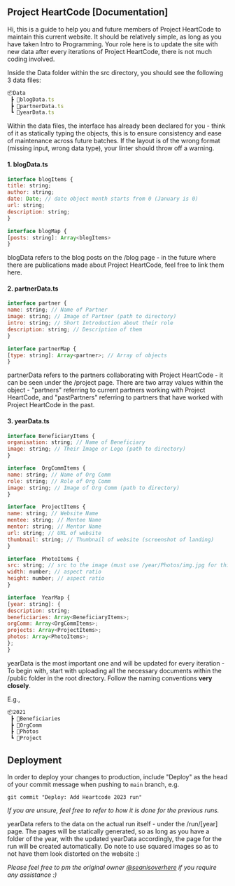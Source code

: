 
## Project HeartCode [Documentation]
  
Hi, this is a guide to help you and future members of Project HeartCode to maintain this current website. It should be relatively simple, as long as you have taken Intro to Programming. Your role here is to update the site with new data after every iterations of Project HeartCode, there is not much coding involved.
  
 Inside the Data folder within the src directory, you should see the following 3 data files: 
```javascript
📦Data  
 ┣ 📜blogData.ts  
 ┣ 📜partnerData.ts  
 ┗ 📜yearData.ts
```

Within the data files, the interface has already been declared for you - think of it as statically typing the objects, this is to ensure consistency and ease of maintenance across future batches. If the layout is of the wrong format (missing input, wrong data type), your linter should throw off a warning.

#### 1. blogData.ts 
```javascript
interface blogItems {
title: string;
author: string;
date: Date; // date object month starts from 0 (January is 0)
url: string;
description: string;
}

interface blogMap {
[posts: string]: Array<blogItems>
}
```
blogData refers to the blog posts on the /blog page - in the future where there are publications made about Project HeartCode, feel free to link them here.

#### 2. partnerData.ts 
```javascript
interface partner {
name: string; // Name of Partner
image: string; // Image of Partner (path to directory)
intro: string; // Short Introduction about their role
description: string; // Description of them
}

interface partnerMap {
[type: string]: Array<partner>; // Array of objects
}
```
partnerData refers to the partners collaborating with Project HeartCode - it can be seen under the /project page. There are two array values within the object - "partners" referring to current partners working with Project HeartCode, and "pastPartners" referring to partners that have worked with Project HeartCode in the past.

#### 3. yearData.ts 
```javascript
interface BeneficiaryItems {
organisation: string; // Name of Beneficiary
image: string; // Their Image or Logo (path to directory)
}

interface  OrgCommItems {
name: string; // Name of Org Comm
role: string; // Role of Org Comm
image: string; // Image of Org Comm (path to directory)
}

interface  ProjectItems {
name: string; // Website Name
mentee: string; // Mentee Name
mentor: string; // Mentor Name
url: string; // URL of website
thumbnail: string; // Thumbnail of website (screenshot of landing)
}

interface  PhotoItems {
src: string; // src to the image (must use /year/Photos/img.jpg for this)
width: number; // aspect ratio
height: number; // aspect ratio
}

interface  YearMap {
[year: string]: {
description: string;
beneficiaries: Array<BeneficiaryItems>;
orgComm: Array<OrgCommItems>;
projects: Array<ProjectItems>;
photos: Array<PhotoItems>;
};
}
```
 yearData is the most important one and will be updated for every iteration - To begin with, start with uploading all the necessary documents within the /public folder in the root directory. Follow the naming conventions **very closely**. 

E.g.,
```javascript
📦2021  
 ┣ 📜Beneficiaries
 ┣ 📜OrgComm  
 ┣ 📜Photos
 ┗ 📜Project
 ```

## Deployment
In order to deploy your changes to production, include "Deploy" as the head of your commit message when pushing to `main` branch, e.g.
```
git commit "Deploy: Add Heartcode 2023 run"
```

 
_If you are unsure, feel free to refer to how it is done for the previous runs._

yearData refers to the data on the actual run itself - under the /run/[year] page. The pages will be statically generated, so as long as you have a folder of the year, with the updated yearData accordingly, the page for the run will be created automatically. Do note to use squared images so as to not have them look distorted on the website :)

_Please feel free to pm the original owner [@seanisoverhere](https://t.me/seanisoverhere) if you require any assistance :)_

